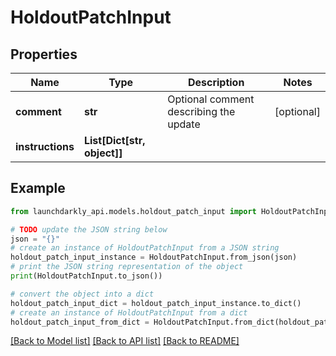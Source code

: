 # HoldoutPatchInput


## Properties

Name | Type | Description | Notes
------------ | ------------- | ------------- | -------------
**comment** | **str** | Optional comment describing the update | [optional] 
**instructions** | **List[Dict[str, object]]** |  | 

## Example

```python
from launchdarkly_api.models.holdout_patch_input import HoldoutPatchInput

# TODO update the JSON string below
json = "{}"
# create an instance of HoldoutPatchInput from a JSON string
holdout_patch_input_instance = HoldoutPatchInput.from_json(json)
# print the JSON string representation of the object
print(HoldoutPatchInput.to_json())

# convert the object into a dict
holdout_patch_input_dict = holdout_patch_input_instance.to_dict()
# create an instance of HoldoutPatchInput from a dict
holdout_patch_input_from_dict = HoldoutPatchInput.from_dict(holdout_patch_input_dict)
```
[[Back to Model list]](../README.md#documentation-for-models) [[Back to API list]](../README.md#documentation-for-api-endpoints) [[Back to README]](../README.md)


